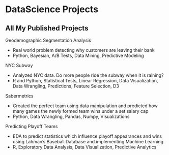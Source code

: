 # DataScience Projects

## All My Published Projects

Geodemographic Segmentation Analysis
- Real world problem detecting why customers are leaving their bank
- Python, Bayesian, A/B Tests, Data Mining, Predictive Modeling

NYC Subway
- Analyzed NYC data. Do more people ride the subway when it is raining? 
- R and Python, Statistical Tests, Linear Regression, Data Visualization, Data Wrangling, Predictions, Feature Selection, D3

Sabermetrics
- Created the perfect team using data manipulation and predicted how many games the newly formed team wins under a set salary cap
- Python, Data Wrangling, Pandas, Numpy, Visualizations

Predicting Playoff Teams
- EDA to predict statistics which influence playoff appearances and wins using Lahman’s Baseball Database and implementing Machine Learning 
- R, Exploratory Data Analysis, Data Visualization, Predictive Analytics

